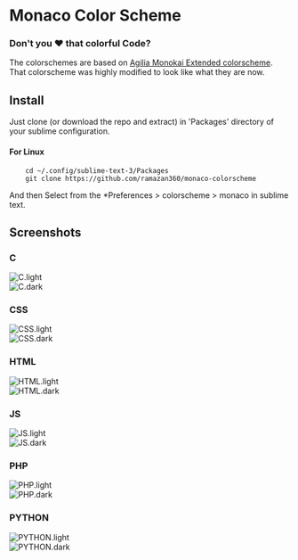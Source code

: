 # Monaco Color Scheme
### Don't you &hearts; that colorful **Code**?
The colorschemes are based on [Agilia Monokai Extended colorscheme](https://github.com/arvi/Agila-Theme). That colorscheme was highly modified to look like what they are now.

## Install
Just clone (or download the repo and extract) in 'Packages' directory of your sublime configuration. 

#### For Linux
```shell
    cd ~/.config/sublime-text-3/Packages
    git clone https://github.com/ramazan360/monaco-colorscheme
```
And then Select from the *Preferences > colorscheme > monaco in sublime text.

## Screenshots
### C
![C.light](screenshots/C.light.png)
<br >
![C.dark](screenshots/C.dark.png)
### CSS
![CSS.light](screenshots/CSS.light.png)
<br >
![CSS.dark](screenshots/CSS.dark.png)
### HTML
![HTML.light](screenshots/HTML.light.png)
<br >
![HTML.dark](screenshots/HTML.dark.png)
### JS
![JS.light](screenshots/JS.light.png)
<br >
![JS.dark](screenshots/JS.dark.png)
### PHP
![PHP.light](screenshots/PHP.light.png)
<br >
![PHP.dark](screenshots/PHP.dark.png)
### PYTHON
![PYTHON.light](screenshots/PYTHON.light.png)
<br >
![PYTHON.dark](screenshots/PYTHON.dark.png)
